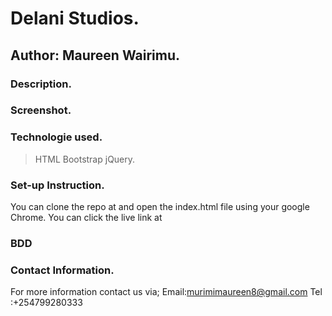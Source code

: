 # Delani Studios.

## Author: Maureen Wairimu.

### Description.


### Screenshot.

### Technologie used.
> HTML
> Bootstrap
> jQuery.

### Set-up Instruction.
You can clone the repo at  and open the index.html file using your google Chrome. You can click the live link at 
### BDD

### Contact Information.
For more information contact us via;
Email:murimimaureen8@gmail.com Tel :+254799280333